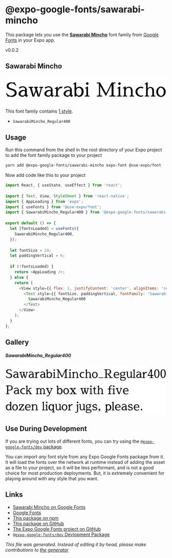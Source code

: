 # @expo-google-fonts/sawarabi-mincho

This package lets you use the [**Sawarabi Mincho**](https://fonts.google.com/specimen/Sawarabi+Mincho) font family from [Google Fonts](https://fonts.google.com/) in your Expo app.

v0.0.2

## Sawarabi Mincho

![Sawarabi Mincho](./font-family.png)

This font family contains [1 style](#gallery).

- `SawarabiMincho_Regular400`

## Usage

Run this command from the shell in the root directory of your Expo project to add the font family package to your project
```sh
yarn add @expo-google-fonts/sawarabi-mincho expo-font @use-expo/font
```

Now add code like this to your project
```js
import React, { useState, useEffect } from 'react';

import { Text, View, StyleSheet } from 'react-native';
import { AppLoading } from 'expo';
import { useFonts } from '@use-expo/font';
import { SawarabiMincho_Regular400 } from '@expo-google-fonts/sawarabi-mincho';

export default () => {
  let [fontsLoaded] = useFonts({
    SawarabiMincho_Regular400,
  });

  let fontSize = 24;
  let paddingVertical = 6;

  if (!fontsLoaded) {
    return <AppLoading />;
  } else {
    return (
      <View style={{ flex: 1, justifyContent: 'center', alignItems: 'center' }}>
        <Text style={{ fontSize, paddingVertical, fontFamily: 'SawarabiMincho_Regular400' }}>
          SawarabiMincho_Regular400
        </Text>
      </View>
    );
  }
};

```

## Gallery

##### SawarabiMincho_Regular400
![SawarabiMincho_Regular400](./f3beec4e12191867fb2f0f6f9b79f2367eab607cb6a1f28f445a8ae4b13f6c15.ttf.png)


## Use During Development

If you are trying out lots of different fonts, you can try using the [`@expo-google-fonts/dev` package](https://www.npmjs.com/package/@expo-google-fonts/dev).

You can import *any* font style from any Expo Google Fonts package from it. It will load the fonts
over the network at runtime instead of adding the asset as a file to your project, so it will be 
less performant, and is not a good choice for most production deployments. But, it is extremely convenient
for playing around with any style that you want.

## Links

- [Sawarabi Mincho on Google Fonts](https://fonts.google.com/specimen/Sawarabi+Mincho)
- [Google Fonts](https://fonts.google.com/)
- [This package on npm](https://www.npmjs.com/package/@expo-google-fonts/sawarabi-mincho)
- [This package on GitHub](https://github.com/expo/google-fonts/tree/master/font-packages/sawarabi-mincho)
- [The Expo Google Fonts project on GitHub](https://github.com/expo/google-fonts)
- [`@expo-google-fonts/dev` Devlopment Package](https://github.com/expo/google-fonts/tree/master/font-packages/dev)


*This file was generated. Instead of editing it by head, please make contributions to [the generator](https://github.com/expo/google-fonts/tree/master/packages/generator)*
